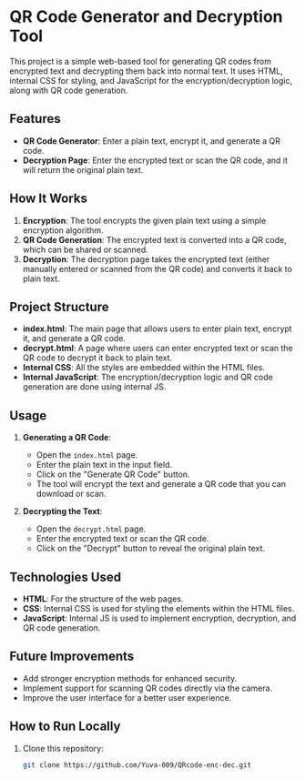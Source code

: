 # QR Code Generator and Decryption Tool

This project is a simple web-based tool for generating QR codes from encrypted text and decrypting them back into normal text. It uses HTML, internal CSS for styling, and JavaScript for the encryption/decryption logic, along with QR code generation.

## Features

- **QR Code Generator**: Enter a plain text, encrypt it, and generate a QR code.
- **Decryption Page**: Enter the encrypted text or scan the QR code, and it will return the original plain text.

## How It Works

1. **Encryption**: The tool encrypts the given plain text using a simple encryption algorithm.
2. **QR Code Generation**: The encrypted text is converted into a QR code, which can be shared or scanned.
3. **Decryption**: The decryption page takes the encrypted text (either manually entered or scanned from the QR code) and converts it back to plain text.

## Project Structure

- **index.html**: The main page that allows users to enter plain text, encrypt it, and generate a QR code.
- **decrypt.html**: A page where users can enter encrypted text or scan the QR code to decrypt it back to plain text.
- **Internal CSS**: All the styles are embedded within the HTML files.
- **Internal JavaScript**: The encryption/decryption logic and QR code generation are done using internal JS.

## Usage

1. **Generating a QR Code**:
   - Open the `index.html` page.
   - Enter the plain text in the input field.
   - Click on the "Generate QR Code" button.
   - The tool will encrypt the text and generate a QR code that you can download or scan.

2. **Decrypting the Text**:
   - Open the `decrypt.html` page.
   - Enter the encrypted text or scan the QR code.
   - Click on the "Decrypt" button to reveal the original plain text.

## Technologies Used

- **HTML**: For the structure of the web pages.
- **CSS**: Internal CSS is used for styling the elements within the HTML files.
- **JavaScript**: Internal JS is used to implement encryption, decryption, and QR code generation.

## Future Improvements

- Add stronger encryption methods for enhanced security.
- Implement support for scanning QR codes directly via the camera.
- Improve the user interface for a better user experience.

## How to Run Locally

1. Clone this repository:
   ```bash
   git clone https://github.com/Yuva-009/QRcode-enc-dec.git
